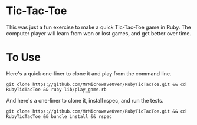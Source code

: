 # Tic-Tac-Toe

This was just a fun exercise to make a quick Tic-Tac-Toe game in Ruby.  The computer player will learn from won or lost games, and get better over time.

# To Use

Here's a quick one-liner to clone it and play from the command line.

`git clone https://github.com/MrMicrowaveOven/RubyTicTacToe.git && cd RubyTicTacToe && ruby lib/play_game.rb`

And here's a one-liner to clone it, install rspec, and run the tests.

`git clone https://github.com/MrMicrowaveOven/RubyTicTacToe.git && cd RubyTicTacToe && bundle install && rspec`
